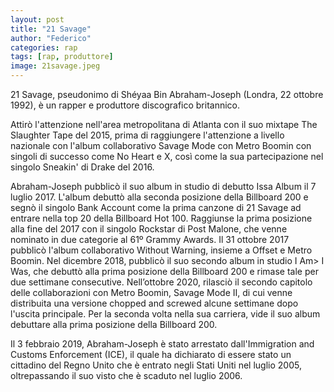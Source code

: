```yaml
---
layout: post
title: "21 Savage"
author: "Federico"
categories: rap
tags: [rap, produttore]
image: 21savage.jpeg
---
```


21 Savage, pseudonimo di Shéyaa Bin Abraham-Joseph (Londra, 22 ottobre 1992), è un rapper e produttore discografico britannico.

Attirò l'attenzione nell'area metropolitana di Atlanta con il suo mixtape The Slaughter Tape del 2015, prima di raggiungere l'attenzione a livello nazionale con l'album collaborativo Savage Mode con Metro Boomin con singoli di successo come No Heart e X, così come la sua partecipazione nel singolo Sneakin' di Drake del 2016.

Abraham-Joseph pubblicò il suo album in studio di debutto Issa Album il 7 luglio 2017. L'album debuttò alla seconda posizione della Billboard 200 e segnò il singolo Bank Account come la prima canzone di 21 Savage ad entrare nella top 20 della Billboard Hot 100. Raggiunse la prima posizione alla fine del 2017 con il singolo Rockstar di Post Malone, che venne nominato in due categorie al 61º Grammy Awards. Il 31 ottobre 2017 pubblicò l'album collaborativo Without Warning, insieme a Offset e Metro Boomin. Nel dicembre 2018, pubblicò il suo secondo album in studio I Am> I Was, che debuttò alla prima posizione della Billboard 200 e rimase tale per due settimane consecutive. Nell’ottobre 2020, rilasciò il secondo capitolo delle collaborazioni con Metro Boomin, Savage Mode II, di cui venne distribuita una versione chopped and screwed alcune settimane dopo l'uscita principale. Per la seconda volta nella sua carriera, vide il suo album debuttare alla prima posizione della Billboard 200.

Il 3 febbraio 2019, Abraham-Joseph è stato arrestato dall'Immigration and Customs Enforcement (ICE), il quale ha dichiarato di essere stato un cittadino del Regno Unito che è entrato negli Stati Uniti nel luglio 2005, oltrepassando il suo visto che è scaduto nel luglio 2006.
